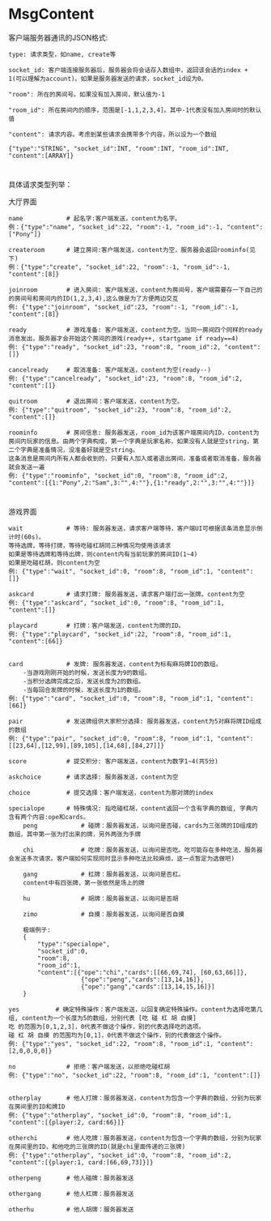 # MsgContent

客户端服务器通讯的JSON格式:

    type: 请求类型，如name, create等

    socket_id: 客户端连接服务器后，服务器会将会话存入数组中，返回该会话的index + 1(可以理解为account)。如果是服务器发送的请求，socket_id设为0。

    "room": 所在的房间号。如果没有加入房间，默认值为-1

    "room_id": 所在房间内的顺序，范围是[-1,1,2,3,4]。其中-1代表没有加入房间时的默认值

    "content": 请求内容。考虑到某些请求会携带多个内容，所以设为一个数组

    {"type":"STRING", "socket_id":INT, "room":INT, "room_id":INT, "content":[ARRAY]}

#
具体请求类型列举：

大厅界面

    name			# 起名字:客户端发送，content为名字。
    例：{"type":"name", "socket_id":22, "room":-1, "room_id":-1, "content":["Pony"]}

	createroom		# 建立房间:客户端发送，content为空，服务器会返回roominfo(见下)
    例：{"type":"create", "socket_id":22, "room":-1, "room_id":-1, "content":[8]}

	joinroom		# 进入房间: 客户端发送，content为房间号，客户端需要存一下自己的的房间号和房间内的ID(1,2,3,4),这么做是为了方便两边交互
    例: {"type":"joinroom", "socket_id":23, "room":-1, "room_id":-1, "content":[8]}

	ready   		# 游戏准备: 客户端发送，content为空。当同一房间四个同样的ready消息发出，服务器才会开始这个房间的游戏(ready++, startgame if ready==4)
    例: {"type":"ready", "socket_id":23, "room":8, "room_id":2, "content":[]}

    cancelready     # 取消准备: 客户端发送，content为空(ready--)
    例: {"type":"cancelready", "socket_id":23, "room":8, "room_id":2, "content":[]}

	quitroom		# 退出房间：客户端发送，content为空。
    例: {"type":"quitroom", "socket_id":23, "room":8, "room_id":2, "content":[]}
    
    roominfo        # 房间信息: 服务器发送，room_id为该客户端房间内ID，content为房间内玩家的信息。由两个字典构成，第一个字典是玩家名称，如果没有人就是空string，第二个字典是准备情况，没准备好就是空string。
    这条消息是房间内所有人都会收到的，只要有人加入或者退出房间，准备或者取消准备，服务器就会发送一遍
    例: {"type":"roominfo", "socket_id":0, "room":8, "room_id":2, "content":[{1:"Pony",2:"Sam",3:"",4:""},{1:"ready",2:"",3:"",4:""}]}
    
#
游戏界面

    wait            # 等待: 服务器发送，请求客户端等待，客户端UI可根据该条消息显示倒计时(60s)。
    等待选牌，等待打牌，等待吃碰杠胡同三种情况均使用该请求
    如果是等待选牌和等待出牌，则content内有当前玩家的房间ID(1~4)
    如果是吃碰杠胡，则content为空
    例: {"type":"wait", "socket_id":0, "room":8, "room_id":1, "content":[]}

    askcard         # 请求打牌: 服务器发送，请求客户端打出一张牌。content为空
    例: {"type":"askcard", "socket_id":0, "room":8, "room_id":1, "content":[]}

    playcard		# 打牌：客户端发送，content为牌的ID。
    例: {"type":"playcard", "socket_id":22, "room":8, "room_id":1, "content":[66]}


    card            # 发牌: 服务器发送，content为标有麻将牌ID的数组。
        -当游戏刚刚开始的时候，发送长度为9的数组。
        -当积分选牌完成之后，发送长度为2的数组。
        -当每回合发牌的时候，发送长度为1的数组。
    例: {"type":"card", "socket_id":0, "room":8, "room_id":1, "content":[66]}

    pair            # 发送牌组供大家积分选择: 服务器发送，content为5对麻将牌ID组成的数组
    例: {"type":"pair", "socket_id":0, "room":8, "room_id":1, "content":[[23,64],[12,99],[89,105],[14,68],[84,27]]}

    score           # 提交积分: 客户端发送，content为数字1~4(共5分)

    askchoice       # 请求选择: 服务器发送，content为空

    choice          # 提交选择：客户端发送，content为那对牌的index

    specialope      # 特殊情况: 指吃碰杠胡，content返回一个含有字典的数组, 字典内含有两个内容:ope和cards。
        peng    		# 碰牌：服务器发送，以询问是否碰，cards为三张牌的ID组成的数组，其中第一张为打出来的牌，另外两张为手牌

        chi         	# 吃牌：服务器发送，以询问是否吃。吃可能存在多种吃法，服务器会发送多次请求。客户端如何实现同时显示多种吃法比较麻烦，这一点暂定为选做吧)

	    gang        	# 杠牌：服务器发送，以询问是否杠。
        content中有四张牌，第一张依然是场上的牌

	    hu  			# 胡牌：服务器发送，以询问是否胡

	    zimo			# 自摸：服务器发送，以询问是否自摸

        极端例子:
        {
            "type":"specialope",
            "socket_id":0,
            "room":8,
            "room_id":1,
            "content":[{"ope":"chi","cards":[[66,69,74], [60,63,66]]},
                        {"ope":"peng","cards":[13,14,16]},
                        {"ope":"gang","cards":[13,14,15,16]}]
        }

    yes          # 确定特殊操作：客户端发送，以回复确定特殊操作。content为选择吃第几组, content为一个长度为5的数组，分别代表 [吃 碰 杠 胡 自摸]
    吃 的范围为[0,1,2,3]，0代表不做这个操作，别的代表选择吃的选项。
    碰 杠 胡 自摸 的范围均为[0,1]，0代表不做这个操作，别的代表做这个操作。
    例: {"type":"yes", "socket_id":22, "room":8, "room_id":1, "content":[2,0,0,0,0]}

    no				# 拒绝：客户端发送，以拒绝吃碰杠胡
    例: {"type":"no", "socket_id":22, "room":8, "room_id":1, "content":[]}


	otherplay		# 他人打牌：服务器发送，content为包含一个字典的数组，分别为玩家在房间里的ID和牌ID
    例: {"type":"otherplay", "socket_id":0, "room":8, "room_id":1, "content":[{player:2, card:66}]}

	otherchi    	# 他人吃牌：服务器发送，content为包含一个字典的数组，分别为玩家在房间里的ID，和他吃的三张牌的ID(就是chi里面传递的三张牌)
    例: {"type":"otherplay", "socket_id":0, "room":8, "room_id":2, "content":[{player:1, card:[66,69,73]}]}

	otherpeng   	# 他人碰牌：服务器发送

	othergang       # 他人杠牌：服务器发送

	otherhu     	# 他人胡牌：服务器发送
